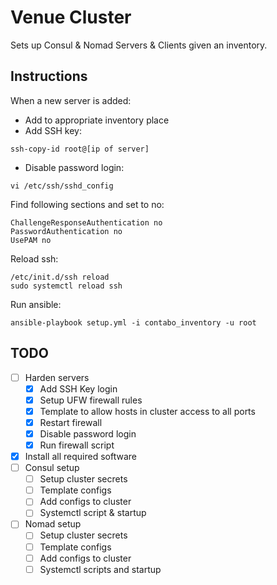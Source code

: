 # Venue Cluster
Sets up Consul & Nomad Servers & Clients given an inventory.


## Instructions
When a new server is added:
* Add to appropriate inventory place
* Add SSH key:

```
ssh-copy-id root@[ip of server]
```

* Disable password login:

```
vi /etc/ssh/sshd_config
```

Find following sections and set to no:

```
ChallengeResponseAuthentication no
PasswordAuthentication no
UsePAM no
```

Reload ssh:
```
/etc/init.d/ssh reload
sudo systemctl reload ssh
```

Run ansible:

```
ansible-playbook setup.yml -i contabo_inventory -u root
```

## TODO
- [ ] Harden servers
    - [x] Add SSH Key login
    - [x] Setup UFW firewall rules
    - [x] Template to allow hosts in cluster access to all ports
    - [x] Restart firewall
    - [x] Disable password login
    - [x] Run firewall script
- [x] Install all required software
- [ ] Consul setup
    - [ ] Setup cluster secrets
    - [ ] Template configs
    - [ ] Add configs to cluster
    - [ ] Systemctl script & startup
- [ ] Nomad setup
    - [ ] Setup cluster secrets
    - [ ] Template configs
    - [ ] Add configs to cluster
    - [ ] Systemctl scripts and startup